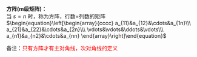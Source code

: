 **方阵(m级矩阵)**：    
当 $s=n$ 时，称为方阵，行数=列数的矩阵    
 $\begin{equation}\left[\begin{array}{cccc}    
a_{11}&a_{12}&\cdots&a_{1n}\\\     
a_{21}&a_{22}&\cdots&a_{2n}\\\     
\vdots&\vdots&\ddots&\vdots\\\     
a_{n1}&a_{n2}&\cdots&a_{nn}    
\end{array}\right]\end{equation}$     
    
备注：<font color=red>只有方阵才有主对角线，次对角线的定义</font>    
